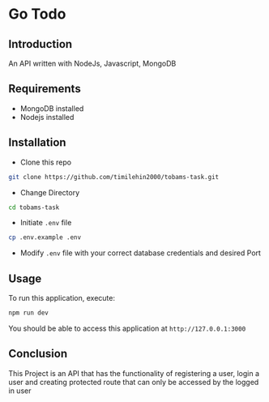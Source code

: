 # Go Todo

## Introduction

An API written with NodeJs, Javascript, MongoDB

## Requirements

-   MongoDB installed
-   Nodejs installed

## Installation

-   Clone this repo

```bash
git clone https://github.com/timilehin2000/tobams-task.git
```

-   Change Directory

```bash
cd tobams-task
```

-   Initiate `.env` file

```bash
cp .env.example .env
```

-   Modify `.env` file with your correct database credentials and desired Port

## Usage

To run this application, execute:

```bash
npm run dev
```

You should be able to access this application at `http://127.0.0.1:3000`

## Conclusion

This Project is an API that has the functionality of registering a user, login a user and creating protected route that can only be accessed by the logged in user
